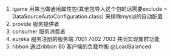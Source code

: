 1. igame      用来当做通用属性包(其他包导入这个包的话需要exclude = DataSourceAutoConfiguration.class)
              来排除mysql的自动配置
2. provide    服务提供者
3. consumer   服务消费者
4. eureka     服务注册的服务端 7001 7002 7003 共同实现集群功能
5. ribbon     通过ribbon  80 客户端的负载均衡  @LoadBalanced 